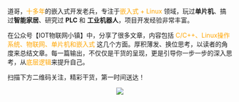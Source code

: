 
道哥，<font color=orange>十多年</font>的嵌入式开发老兵，专注于<font color=orange>嵌入式 + Linux </font>领域，玩过**单片机**、搞过**智能家居**、研究过 **PLC** 和 **工业机器人**，项目开发经验非常丰富。

在公众号【IOT物联网小镇】中，分享了很多文章，内容包括 <font color=orange>C/C++、Linux操作系统、物联网、单片机和嵌入式 </font>这几个方面。厚积薄发、换位思考，以读者的角度来总结文章。每一篇输出，不仅仅是干货的呈现，更是引导你一步一步的深入思考，从<font color=orange>底层逻辑</font>来提升自己。

扫描下方二维码关注，精彩干货，第一时间送达！

<center>

![](http://iottown.sewain100.cn/iottown_end2.png)

</center>

